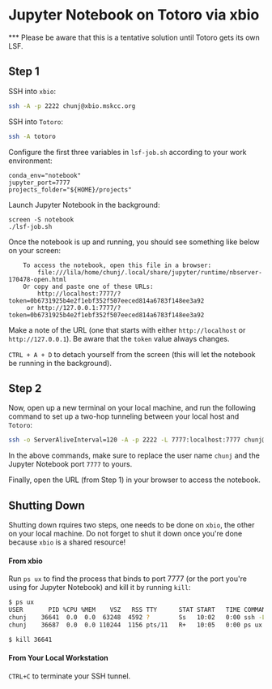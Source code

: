 #  Jupyter Notebook on Totoro via xbio

*** Please be aware that this is a tentative solution until Totoro gets its own LSF.

## Step 1

SSH into `xbio`:

```bash
ssh -A -p 2222 chunj@xbio.mskcc.org
```

SSH into `Totoro`:

```bash
ssh -A totoro
```

Configure the first three variables in `lsf-job.sh` according to your work environment:

```
conda_env="notebook"
jupyter_port=7777
projects_folder="${HOME}/projects"
```

Launch Jupyter Notebook in the background:

```
screen -S notebook
./lsf-job.sh
```

Once the notebook is up and running, you should see something like below on your screen:

```
    To access the notebook, open this file in a browser:
        file:///lila/home/chunj/.local/share/jupyter/runtime/nbserver-170478-open.html
    Or copy and paste one of these URLs:
        http://localhost:7777/?token=0b6731925b4e2f1ebf352f507eeced814a6783f148ee3a92
     or http://127.0.0.1:7777/?token=0b6731925b4e2f1ebf352f507eeced814a6783f148ee3a92
```

Make a note of the URL (one that starts with either `http://localhost` or `http://127.0.0.1`). Be aware that the `token` value always changes.

`CTRL + A + D` to detach yourself from the screen (this will let the notebook be running in the background).

## Step 2

Now, open up a new terminal on your local machine, and run the following command to set up a two-hop tunneling between your local host and `Totoro`:

```bash
ssh -o ServerAliveInterval=120 -A -p 2222 -L 7777:localhost:7777 chunj@xbio.mskcc.org ssh -L 7777:localhost:7777 -N totoro
```

In the above commands, make sure to replace the user name `chunj` and the Jupyter Notebook port `7777` to yours.

Finally, open the URL (from Step 1) in your browser to access the notebook.

## Shutting Down

Shutting down rquires two steps, one needs to be done on `xbio`, the other on your local machine. Do not forget to shut it down once you're done because `xbio` is a shared resource!

#### From xbio

Run `ps ux` to find the process that binds to port 7777 (or the port you're using for Jupyter Notebook) and kill it by running `kill`:

```bash
$ ps ux
USER       PID %CPU %MEM    VSZ   RSS TTY      STAT START   TIME COMMAND
chunj    36641  0.0  0.0  63248  4592 ?        Ss   10:02   0:00 ssh -L 7779:localhost:7779 -N totoro
chunj    36687  0.0  0.0 110244  1156 pts/11   R+   10:05   0:00 ps ux

$ kill 36641
```

#### From Your Local Workstation

`CTRL+C` to terminate your SSH tunnel.
